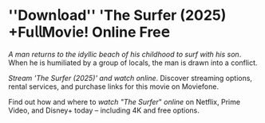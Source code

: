 # ''Down𝗅oad'' 'The Surfer (2025) +Fu𝗅𝗅Mov𝗂e! Online Fre𝖾
<em>A man returns to the idyllic beach of his childhood to surf with his son</em>. When he is humiliated by a group of locals, the man is drawn into a conflict.

<em>Stream 'The Surfer (2025)' and watch online</em>. Discover streaming options, rental services, and purchase links for this movie on Moviefone.

Find out how and where to <em>watch "The Surfer</em>" <em>online</em> on Netflix, Prime Video, and Disney+ today – including 4K and free options.
